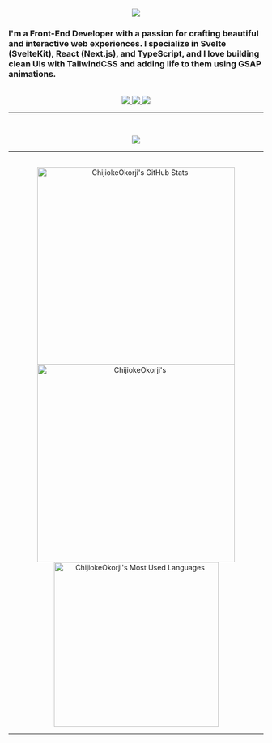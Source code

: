<!--## Hi there 👋





<div align="center"> 
  <p>These are the numbers of wanders that checked this account out:</p>
  <img src="https://profile-counter.glitch.me/{Nukelimer}/count.svg" alt="Visitor's Count" />
</div>



<img src="https://github.com/Nukelimer/Nukelimer/blob/main/coffee.jpg" alt="Coffee is life.">-->

<h1 align="center">
    <img src="https://readme-typing-svg.herokuapp.com/?font=Inter&size=48&center=true&vCenter=true&width=500&height=70&color=4493F8&duration=4000&lines=Hi+Wanderer!+👋;+I'm+Egwuda,+Remi!;" />
</h1>

### I'm a Front-End Developer with a passion for crafting beautiful and interactive web experiences. I specialize in Svelte (SvelteKit), React (Next.js), and TypeScript, and I love building clean UIs with TailwindCSS and adding life to them using GSAP animations.



<br>

<div align="center">
  <a href="egwudaremi@gmail.com">
    <img src="https://img.shields.io/badge/Gmail-333333?style=for-the-badge&logo=gmail&logoColor=red" />
  </a>
  <a href="https://www.linkedin.com/in/remilekun-egwuda/" target="_blank">
    <img src="https://img.shields.io/badge/LinkedIn-0077B5?style=for-the-badge&logo=linkedin&logoColor=white" target="_blank" />
  </a>
  
  <a href="https://x.com/nukelimer_" target="_blank" width="300" background="blue">
    <img src="https://img.shields.io/badge/-fff?style=for-the-badge&logo=X&logoColor=black" target="_blank" />

</a>

</div>

<hr>


<br>

<p align="center">

  <img src="https://skillicons.dev/icons?i=html,css,sass,tailwind,svelte,react,nextjs,js,cs,ts,&perline=5&theme=light" />
</p>

<hr>



<br>

<div align=center>
  <img width=390 src="https://github-readme-stats.vercel.app/api?username=Nukelimer&theme=transparent&count_private=true&show_icons=true&rank_icon=github&locale=en" alt="ChijiokeOkorji's GitHub Stats" />
  <img width=390 src="https://github-readme-streak-stats.herokuapp.com/?user=Nukelimer&theme=transparent&count_private=true&border_radius=10&locale=en" alt="ChijiokeOkorji's" />
  <img width=325 src="https://github-readme-stats.vercel.app/api/top-langs?username=Nukelimer&theme=transparent&layout=donut&hide=css&langs_count=8&border_radius=10&show_icons=true&locale=en" alt="ChijiokeOkorji's Most Used Languages" />
</div>

<hr>


<!--
**Nukelimer/Nukelimer** is a ✨ _special_ ✨ repository because its `README.md` (this file) appears on your GitHub profile.

Here are some ideas to get you started:

- 🔭 I’m currently working on ...
- 🌱 I’m currently learning ...
- 👯 I’m looking to collaborate on ...
- 🤔 I’m looking for help with ...
- 💬 Ask me about ...
- 📫 How to reach me: ...
- 😄 Pronouns: ...
- ⚡ Fun fact: ...
-->
